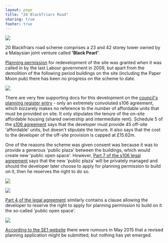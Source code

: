 ```yaml
---
layout: page
title: "20 Blackfriars Road"
sharing: true
footer: true
---
```

![](http://www.skyscrapernews.com/images/pics/521520BlackfriarsRoadResidentialTower_pic2.jpg)

20 Blackfriars road scheme comprises a 23 and 42 storey tower owned by a Malaysian joint venture called __'Black Pearl'__.


[Planning permission](http://planbuild.southwark.gov.uk:8190/online-applications/applicationDetails.do?activeTab=externalDocuments&keyVal=_STHWR_DCAPR_9524215) for redevelopment of the site was granted when it was called in by the last Labour government in 2009, but apart from the demolition of the following period buildings on the site (including the Paper Moon pub) there has been no progress on the scheme to date.

![](http://www.london-se1.co.uk/news/imageuploads/1184191395_62.49.27.213.jpg)

There are very few supporting docs for this development on the [council's planning register entry](http://planbuild.southwark.gov.uk/documents/?casereference=07/AP/0301&system=DC) - only an extremely convoluted s106 agreement, which bizzarely makes no reference to the number of affordable units that must be provided on site. It only stipulates the tenure of the on-site affordable housing (shared ownership and intermediate rent). Schedule 5 of the [s106 agreement](http://planbuild.southwark.gov.uk/documents/?GetDocument=%7b%7b%7b!zV%2fLUbyjq8HaVi9bvYAq1Q%3d%3d!%7d%7d%7d) says that the developer must provide 45 off-site 'affordable' units, but doesn't stipulate the tenure. It also says that the cost to the developer of the off-site provision is capped at £15.62m.


One of the reasons the scheme was given consent was because it was to provide a generous 'public plaza' between the buildings, which would create new 'public open space'.
However, [Part 7 of the s106 legal agreement](http://planbuild.southwark.gov.uk/documents/?GetDocument=%7b%7b%7b!NKZveRCZppL6PO9%2fPbjFyA%3d%3d!%7d%7d%7d) says that the new 'public plaza' will be privately managed and should the developer later choose to apply for planning permission to build on it, then he reserves the right to do so.

![](https://pbs.twimg.com/media/CLfORkkXAAAPK_L.png)

![](http://crappistmartin.github.io/images/blackfriarsroadplaza.jpg)

[Part 4 of the legal agreement](http://planbuild.southwark.gov.uk/documents/?GetDocument=%7b%7b%7b!aP1KciKHMc43z%2b75rcFCtw%3d%3d!%7d%7d%7d) similarly contains a clause allowing the developer to reserve the right to apply for planning permission to build on it the so-called 'public open space'.

![](https://pbs.twimg.com/media/CLeQXG3WIAAr2dD.png)


[According to the SE1 website](http://www.london-se1.co.uk/news/view/8237) there were rumours in May 2015 that a revised planning application might be submitted, but nothing has yet emerged.



